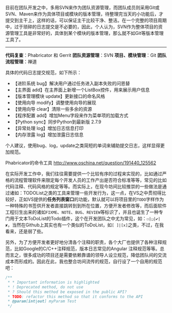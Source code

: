 目前在团队开发之中，多用SVN来作为团队资源管理，而团队成员则采用Git或SVN、Maven来作为具体项目或模块的版本管理，待整理完当天的小功能后，才提交到主干上，这样的话，可以保证主干比较干净、整洁。在一个完整的项目周期中，过于琐碎的日志提交是不必要的，因此，个人认为，SVN作为整体项目的资源管理工具是非常好的，具体到某个模块的版本管理，那么就不如Git等版本管理工具了。

---

**代码复查**：Phabricator 和 Gerrit
**团队资源管理**：SVN
**项目、模块管理**：Git
**团队流程管理**：禅道

具体的代码日志提交规范，如下所示：

 - 【进阶系统 bug】解决用户通过任务进入副本失败的问恩替
 - 【主界面 add】在主界面上新增一个ListBox控件，用来展示用户信息
 - 【版本管理模块 update】更新接口的命名风格
 - 【使用向导 modify】调整使用向导的展现
 - 【使用向导 clear】清除一些多余的资源
 - 【程序配置 add】增加Menu字段来作为菜单项的加载方式
 - 【Python sync】同步Python到最新版 2.7.9
 - 【异常处理 log】增加日志信息打印
 - 【内存泄露 log】增加泄露日志信息

个人建议，使用bug、log，update之类简短的单词来辅助提交日志，这样显得更加规范。

Phabricator的命令工具
http://www.oschina.net/question/191440_125562

在实际开发工作中，我们往往需要提供一个比较有序的过程来实现的，比如通过严格的流程管理软件来限定每个开发人员的工作产出是否符合标准等等，常见的比如代码注释、代码风格的规定等等。而实际上，在现今坊间比较推崇的一些做法是通过诸如：TODOList之类的工具来管理一些开发行为，这一点，在VS之中贯彻得比较好，正如VS提供的**任务列表窗口**的功能，默认就可以将项目里的`TODO`字样作为一种特殊的书签供开发者直接跳转到到所在位置，方便开发者修改等，而后面软件工程衍生出来的诸如`FIXME`、`NOTE`、`BUG`、`REVIEW`等标识了，并且也诞生了一种专门用于文本ToDoList的Todo插件，这个在开发团队之中尤为常见，如：`☐|❑|✔|✘`，当然在Github上其实也有一个类似的ToDoList，如`[ ]|[x]`之类，不过，在我看来，还是弱了些。

另外，为了方便开发者更好地分清各个注释的职责，各个大厂也提供了各种注释规范，比如Google的C/C++注释规范，版本日志常见的Angular 注释规范等等。总而言之，很多成功的项目还是需要依赖靠谱的领导人设立规范，降低团队间的交流成本而形成的。因此在此，我也整合坊间流传的规范，自行设了一个自用的规范吧：

```c++
/** 
 * * Important information is highlighted
 * ! Deprecated method, do not use
 * ? Should this method be exposed in the public API?
 * TODO: refactor this method so that it conforms to the API
 * @param[int|out] myParam Test
 */
```